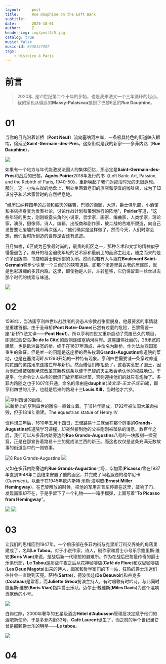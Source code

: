 ```yaml
---
layout:     post
title:      Rue Dauphine on the Left Bank
subtitle:   
date:       2020-10-01
author:     Z
header-img: img/post4/5.jpg
catalog: true
music: false
music-id: #436147067
tags:
    - Histoire à Paris
---
```


# 前言

>2020年, 是21世纪第二个十年的伊始，也是我来法又一个三年循环的起点。我的家也从偏远的**Massy-Palaiseau**搬到了巴黎6区的**Rue Dauphine**。

# 01

当你的目光沿着新桥（**Pont Neuf**）流向塞纳河左岸，一条极具特色的街道映入眼帘，绵延至**Saint-Germain-des-Prés**，这条街就是我的新家——多菲内路（**Rue Dauphine**）。

![](https://HistoireaParis.github.io/img/post4/2.jpg)

如果有一个地方与年代能激发法国人的集体回忆，那必定是**Saint-Germain-des-Prés**和战后的巴黎。**Agnès Poirier**2018年发行的书《Left Bank: Art, Passion, and the Rebirth of Paris, 1940-50》，重新唤起了我们对那段时光的无限遐想。那时，这一小块左岸的地盘上，到处坐落着老旧的旅店和便宜的咖啡店，成为了知识分子和艺术家暂时的自然栖息地。

"经历过纳粹四年的占领和每天的痛苦，巴黎的画廊，大道，爵士俱乐部，小酒馆和书店摇身变为发表社论，讨论作战计划和策划游行的阵地"，**Poirier**写道，"这些年轻的男女，刚刚崭露头角的小说家，哲学家，画家，编曲家，人类学家，理论家，演员，摄像师，诗人，编辑，出版商和剧作家，被二战的苦难所塑造，向自己发誓要让废墟的城市再次迷人。"他们确实是这样做了，然而今天，人们时常会想，他们当时所创造的世界是否还有遗迹。

日月如梭，6区成为巴黎最时尚的，最贵的街区之一，那种艺术和文学的精神似乎慢慢退色了。飙升的租金迫使年轻的艺术家和最前卫的画廊主赶走，随之而来的是许多出版商，书店和爵士俱乐部的关闭。然而假若有人斗胆在**Boulevard Saint-Germain**移步少许至一个三角形的狭窄道路，即那个街道里最古老的居民区，就是色彩斑斓的多菲内路。这里，即使物是人非，斗转星移，它仍保留着一丝丝过去那个时代的线索与味道。

![](https://HistoireaParis.github.io/img/post4/1.jpg)

# 02

1598年，当法国亨利四世以战胜者的姿态从宗教战争里脱身，他最要紧的事情就是重建首都。由于圣母桥(**Pont Notre-Dame**)已然有过载的危险，巴黎需要一座“新桥”(法文译——**Pont Neuf**)。所以亨利四世又重新启动了荒废已久的项目，即通过西岱岛(**Île de la Cité**)的西侧连结塞纳河两岸。这座雄伟壮丽的，28米宽的建筑，也是欧洲最宽的桥，终于在1607年落成，并命名为新桥，作为法兰西国家重生的象征。但是唯一的问题是这座桥的尽头挨着**Grands-Augustins**修道院的菜地，也是在塞纳河畔从1293开始的一种特有现象。亨利四世需要铺一条穿过修道院花园的道路用来连接左岸与新桥。然而僧侣们却拒绝了，这着实惹怒了国王，因为他已经被强制承诺改革其新教信条以便于巴黎的天主教会承认他的权威地位。于是乎，他命令让人头疼的僧侣们放弃那些烂菜，否则迎接他们的就只有炮弹了。多菲内路随之也于1607年开通，命名的缘由是**dauphin**(*法文译-王太子或王储*)，即亨利四世的儿子，也就是后来的路易十三**Louis XIII**，当时他才六岁。

![亨利四世的画像。](https://HistoireaParis.github.io/img/post4/3.jpg)
![新桥上的亨利四世的雕像一直耸立着。于1614年建成，1792年被法国大革命摧毁，但于1818年重建。**The equestrian statue of Henry IV**](https://HistoireaParis.github.io/img/post4/4.jpg)

谁料想三年后，1610年五月十四日，王储路易十三就坐在那个碍事的**Grands-Augustins**修道院学习课程，却突然接到他的父亲刚刚被暗杀的消息。数百年之后，我们可以从多菲内路旁边的**Rue Grands-Augustins**八号的一块版刻一探究竟，正是在那宣告着路易十三加冕成法兰西的新王。而这也仅仅是这条充满无数故事的街道当中的一则轶事。

![**8 Rue Grands-Augustins**](https://HistoireaParis.github.io/img/post4/6.jpg)
![](https://HistoireaParis.github.io/img/post4/1.PNG)

又如在多菲内路旁边的**Rue Grands-Augustins**七号，毕加索(**Picasso**)曾在1937年直到1948年二战结束安置了他的画室，并完成了闻名遐迩的格尔尼卡(*Guernica*)。以至于在1945年欧内斯特·米勒·海明威(**Ernest Miller Hemingway**)，在巴黎解放的时候，把他的军用吉普车停靠在这里，敲响了门，发现画家却不在，于是乎留下了一个礼物——一箱手榴弹，上面写着"**To Picasso from Hemingway**"。

![](https://HistoireaParis.github.io/img/post4/8.JPG)
![](https://HistoireaParis.github.io/img/post4/7.jpg)


# 03

让我们的思绪回到1947年，一个俱乐部在多菲内街与克里斯汀街交界处的角落里建成了，名叫**Le Tabou**。对于小说作家，诗人，剧作家和爵士小号乐手鲍里斯·维安(**Boris Vian**)来说，是战后新一代理想的避难所。作为在战后巴黎最传奇的爵士乐俱乐部，**Le Tabou**是那些午夜之后从花神咖啡店(**Café de Flore**)和双叟咖啡店(**Les Deux Magots**)出来的诗人，画家和哲学家们的下一站，狂热的爵士乐迷们往往会一直跳到天亮。萨特(**Sartre**)，德波伏娃(**De Beauvoir**)和谷克多(**Cocteau**)是常客，而**Juliette Gréco**扮演主持人，有时唱歌有时吟诗，与此同时鲍里斯·维安(**Boris Vian**)指挥爵士乐队，迈尔士·戴维斯(**Miles Davis**)为这个混响贡献他的小号。

![](https://HistoireaParis.github.io/img/post4/11.jpg)

白驹过隙，2000年奢华的五星级酒店**Hôtel d’Aubusson**管理层决定赋予他们的酒吧新使命，于是多菲内街33号，**Café Laurent**诞生了，而之前的半个世纪里它曾是那颗爵士乐的明星——**Le tabou**。

![](https://HistoireaParis.github.io/img/post4/10.jpg)

# 04
